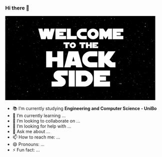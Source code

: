 ### Hi there 👋

![welcome](./res/giphy.gif)

- 📚 I’m currently studying **Engineering and Computer Science - UniBo**
- 🌱 I’m currently learning ...
- 👯 I’m looking to collaborate on ...
- 🤔 I’m looking for help with ...
- 💬 Ask me about ...
- 📫 How to reach me: ...
- 😄 Pronouns: ...
- ⚡ Fun fact: ...

